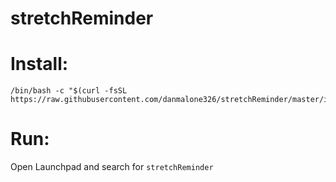 # stretchReminder

# Install:
```
/bin/bash -c "$(curl -fsSL https://raw.githubusercontent.com/danmalone326/stretchReminder/master/install.sh)"
```
# Run:
Open Launchpad and search for `stretchReminder`
